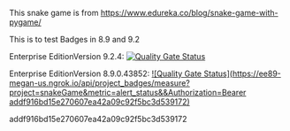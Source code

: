 This snake game is from https://www.edureka.co/blog/snake-game-with-pygame/

This is to test Badges in 8.9 and 9.2

Enterprise EditionVersion 9.2.4: [![Quality Gate Status](https://ee8-megan-us.ngrok.io/api/project_badges/measure?project=snakeGame&metric=alert_status&token=b6c5caadc91d8ede63634eeb5718bbe4525f5928)](https://ee8-megan-us.ngrok.io/dashboard?id=snakeGame)

Enterprise EditionVersion 8.9.0.43852: [![Quality Gate Status](https://ee89-megan-us.ngrok.io/api/project_badges/measure?project=snakeGame&metric=alert_status&&Authorization=Bearer addf916bd15e270607ea42a09c92f5bc3d539172)](https://ee89-megan-us.ngrok.io/dashboard?id=snakeGame)

addf916bd15e270607ea42a09c92f5bc3d539172